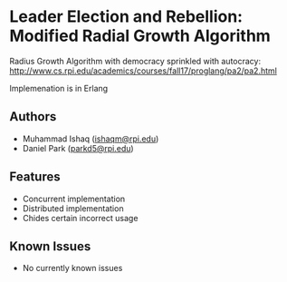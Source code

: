 # Leader Election and Rebellion: Modified Radial Growth Algorithm
Radius Growth Algorithm with democracy sprinkled with autocracy: http://www.cs.rpi.edu/academics/courses/fall17/proglang/pa2/pa2.html

Implemenation is in Erlang

## Authors
* Muhammad Ishaq (ishaqm@rpi.edu)
* Daniel Park (parkd5@rpi.edu)

## Features
* Concurrent implementation
* Distributed implementation
* Chides certain incorrect usage

## Known Issues
* No currently known issues
